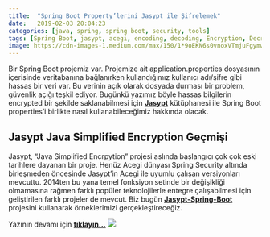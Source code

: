```yaml
---
title:  "Spring Boot Property’lerini Jasypt ile Şifrelemek"
date:   2019-02-03 20:04:23
categories: [java, spring, spring boot, security, tools]
tags: [Spring Boot, jasypt, acegi, encoding, decoding, Encryption, Decryption, Şifreleme, nedir, example, Mehmet Cem Yücel, Mehmet, Cem, Yücel, Yucel, Nasıl Yapılır, application.properties, application.yml, spring]
image: https://cdn-images-1.medium.com/max/150/1*9oEKN6s0vnoxVTmjuFgymw.png 
---
```

Bir Spring Boot projemiz var. Projemize ait application.properties dosyasının içerisinde veritabanına bağlanırken kullandığımız kullanıcı adı/şifre gibi hassas bir veri var. Bu verinin açık olarak dosyada durması bir problem, güvenlik açığı teşkil ediyor. Bugünkü yazımız böyle hassas bilgilerin encrypted bir şekilde saklanabilmesi için <a style="font-weight:bold" href="http://www.jasypt.org/?utm_source=mehmetcemyucel.com&utm_medium=refferal&utm_campaign=blog" target="_blank">Jasypt</a> kütüphanesi ile Spring Boot properties’i birlikte nasıl kullanabileceğimiz hakkında olacak.

## Jasypt Java Simplified Encryption Geçmişi
Jasypt, “Java Simplified Encrpytion” projesi aslında başlangıcı çok çok eski tarihlere dayanan bir proje. Henüz Acegi dünyası Spring Security altında birleşmeden öncesinde Jasypt’in Acegi ile uyumlu çalışan versiyonları mevcuttu. 2014ten bu yana temel fonksiyon setinde bir değişikliği olmamasına rağmen farklı popüler teknolojilerle entegre çalışabilmesi için geliştirilen farklı projeler de mevcut. Biz bugün <a style="font-weight:bold" href="https://github.com/ulisesbocchio/jasypt-spring-boot?utm_source=mehmetcemyucel.com&utm_medium=refferal&utm_campaign=blog" target="_blank">Jasypt-Spring-Boot</a> projesini kullanarak örneklerimizi gerçekleştireceğiz.

Yazının devamı için 
<a style="font-weight:bold" href="https://medium.com/mehmetcemyucel/73715242d4cd?utm_source=mehmetcemyucel.com&utm_medium=refferal&utm_campaign=blog" target="_blank">tıklayın...</a>
![](https://cdn-images-1.medium.com/max/800/1*9oEKN6s0vnoxVTmjuFgymw.png)
